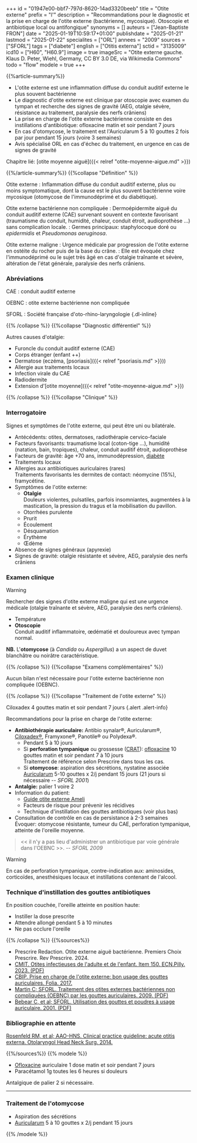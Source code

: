 +++
id = "01947e00-bbf7-797d-8620-14ad3320beeb"
title = "Otite externe"
prefix = "l'"
description = "Recommandations pour le diagnostic et la prise en charge de l'otite externe (bactérienne, mycosique). Otoscopie et antibiotique local ou antifongique"
synonyms = []
auteurs = ["Jean-Baptiste FRON"]
date = "2025-01-19T10:59:17+01:00"
publishdate = "2025-01-21"
lastmod = "2025-01-22"
specialites = ["ORL"]
annees = "2009"
sources = ["SFORL"]
tags = ["diabete"]
english = ["Otitis externa"]
sctid = "3135009"
icd10 = ["H60", "H60.9"]
image = true
imageSrc = "Otite externe gauche. Klaus D. Peter, Wiehl, Germany, CC BY 3.0 DE, via Wikimedia Commons"
todo = "flow"
modele = true
+++

{{%article-summary%}}

- L'otite externe est une inflammation diffuse du conduit auditif externe le plus souvent bactérienne
- Le diagnostic d'otite externe est clinique par otoscopie avec examen du tympan et recherche des signes de gravité (AEG, otalgie sévère, résistance au traitement, paralysie des nerfs crâniens)
- La prise en charge de l'otite externe bactérienne consiste en des instillations d'antibiotique: ofloxacine matin et soir pendant 7 jours
- En cas d'otomycose, le traitement est l'Auricularum 5 à 10 gouttes 2 fois par jour pendant 15 jours (voire 3 semaines)
- Avis spécialisé ORL en cas d'échec du traitement, en urgence en cas de signes de gravité

Chapitre lié: [otite moyenne aiguë]({{< relref "otite-moyenne-aigue.md" >}})

{{%/article-summary%}}
{{%collapse "Définition" %}}

Otite externe
: Inflammation diffuse du conduit auditif externe, plus ou moins symptomatique, dont la cause est le plus souvent bactérienne voire mycosique (otomycose de l'immunodéprimé et du diabétique).

Otite externe bactérienne non compliquée
: Dermoépidermite aiguë du conduit auditif externe (CAE) survenant souvent en contexte favorisant (traumatisme du conduit, humidité, chaleur, conduit étroit, audioprothèse ...) sans complication locale.
: Germes principaux: staphylocoque doré ou *epidermidis* et *Pseudomonas aeruginosa*.

Otite externe maligne
: Urgence médicale par progression de l'otite externe en ostéite du rocher puis de la base du crâne.
: Elle est évoquée chez l'immunodéprimé ou le sujet très âgé en cas d'otalgie traînante et sévère, altération de l'état générale, paralysie des nerfs crâniens.

### Abréviations

CAE
: conduit auditif externe

OEBNC
: otite externe bactérienne non compliquée

SFORL
: Société française d'oto-rhino-laryngologie
{.dl-inline}

{{% /collapse %}}
{{%collapse "Diagnostic différentiel" %}}

Autres causes d'otalgie:

- Furoncle du conduit auditif externe (CAE)
- Corps étranger (enfant ++)
- Dermatose (eczéma, [psoriasis]({{< relref "psoriasis.md" >}}))
- Allergie aux traitements locaux
- Infection virale du CAE
- Radiodermite
- Extension d'[otite moyenne]({{< relref "otite-moyenne-aigue.md" >}})

{{% /collapse %}}
{{%collapse "Clinique" %}}

### Interrogatoire

Signes et symptômes de l'otite externe, qui peut être uni ou bilatérale.

- Antécédents: otites, dermatoses, radiothérapie cervico-faciale
- Facteurs favorisants: traumatisme local (coton-tige ...), humidité (natation, bain, tropiques), chaleur, conduit auditif étroit, audioprothèse
- Facteurs de gravité: âge +70 ans, immunodépression, [diabète](/tags/diabete/)
- Traitements locaux
- Allergies aux antibiotiques auriculaires (rares)  
  Traitements favorisants les dermites de contact: néomycine (15%), framycétine.
- Symptômes de l'otite externe:
  - **Otalgie**  
    Douleurs violentes, pulsatiles, parfois insomniantes, augmentées à la mastication, la pression du tragus et la mobilisation du pavillon.
  - Otorrhées purulente
  - Prurit
  - Écoulement
  - Désquamation
  - Érythème
  - Œdème
- Absence de signes généraux (apyrexie)
- Signes de gravité: otalgie résistante et sévère, AEG, paralysie des nerfs crâniens

### Examen clinique

> [!WARNING]
> Rechercher des signes d'otite externe maligne qui est une urgence médicale (otalgie traînante et sévère, AEG, paralysie des nerfs crâniens).

- Température
- **Otoscopie**  
  Conduit auditif inflammatoire, œdématié et douloureux avec tympan normal.

**NB.** L'**otomycose** (à *Candida* ou *Aspergillus*) a un aspect de duvet blanchâtre ou noirâtre caractéristique.

{{% /collapse %}}
{{%collapse "Examens complémentaires" %}}

Aucun bilan n'est nécessaire pour l'otite externe bactérienne non compliquée (OEBNC).

{{% /collapse %}}
{{%collapse "Traitement de l'otite externe" %}}

Ciloxadex 4 gouttes matin et soir pendant 7 jours
{.alert .alert-info}

Recommandations pour la prise en charge de l'otite externe:

- **Antibiothérapie auriculaire:** Antibio synalar®, Auricularum®, [Ciloxadex®](https://base-donnees-publique.medicaments.gouv.fr/affichageDoc.php?specid=68601502&typedoc=R), Framyxone®, Panotile® ou Polydexa®.
  - Pendant 5 à 10 jours
  - Si **perforation tympanique** ou grossesse ([CRAT](https://www.lecrat.fr/6625/)): [ofloxacine](https://base-donnees-publique.medicaments.gouv.fr/affichageDoc.php?specid=66256370&typedoc=R) 10 gouttes matin et soir pendant 7 à 10 jours  
    Traitement de référence selon Prescrire dans tous les cas.
  - Si **otomycose**: aspiration des sécrétions, nystatine associée [Auricularum](https://base-donnees-publique.medicaments.gouv.fr/affichageDoc.php?specid=66592652&typedoc=R) 5-10 gouttes x 2/j pendant 15 jours (21 jours si nécessaire -- *SFORL 2001*)
- **Antalgie:** palier 1 voire 2
- Information du patient:
  - [Guide otite externe Ameli](https://www.ameli.fr/assure/sante/themes/otite-externe)
  - Facteurs de risque pour prévenir les récidives
  - Technique d'instillation des gouttes antibiotiques (voir plus bas)
- Consultation de contrôle en cas de persistance à 2-3 semaines  
  Évoquer: otomycose résistante, tumeur du CAE, perforation tympanique, atteinte de l'oreille moyenne.

> << il n'y a pas lieu d'administrer un antibiotique par voie générale dans l'OEBNC >>. -- *SFORL 2009*

> [!WARNING]
> En cas de perforation tympanique, contre-indication aux: aminosides, corticoïdes, anesthésiques locaux et instillations contenant de l'alcool.

### Technique d'instillation des gouttes antibiotiques

En position couchée, l'oreille atteinte en position haute:

- Instiller la dose prescrite
- Attendre allongé pendant 5 à 10 minutes
- Ne pas occlure l'oreille

{{% /collapse %}}
{{%sources%}}

- Prescrire Redaction. Otite externe aiguë bactérienne. Premiers Choix Prescrire. Rev Prescrire. 2024.
- [CMIT. Otites infectieuses de l'adulte et de l'enfant. Item 150. ECN.Pilly. 2023. (PDF)](https://www.infectiologie.com/UserFiles/File/pilly-etudiant/items-edition-2023/pilly-2023-item-150.pdf)
- [CBIP. Prise en charge de l'otite externe: bon usage des gouttes auriculaires. Folia. 2017.](https://www.cbip.be/fr/articles/query?number=F44F09B)
- [Martin C; SFORL. Traitement des otites externes bactériennes non compliquées (OEBNC) par les gouttes auriculaires. 2009. (PDF)](https://www.orlfrance.org/wp-content/uploads/2017/06/ref_otite_externe.pdf)
- [Bebear C, et al; SFORL. Utilisation des gouttes et poudres à usage auriculaire. 2001. (PDF)](https://www.sforl.org/wp-content/uploads/2020/02/RPC2_gouttes_auric_court.pdf)

### Bibliographie en attente

[Rosenfeld RM, et al; AAO-HNS. Clinical practice guideline: acute otitis externa. Otolaryngol Head Neck Surg. 2014.](https://aao-hnsfjournals.onlinelibrary.wiley.com/doi/10.1177/0194599813517083)

{{%/sources%}}
{{% modele %}}

- [Ofloxacine](https://base-donnees-publique.medicaments.gouv.fr/affichageDoc.php?specid=66256370&typedoc=R) auriculaire 1 dose matin et soir pendant 7 jours
- Paracétamol 1g toutes les 6 heures si douleurs

Antalgique de palier 2 si nécessaire.

---

### Traitement de l'otomycose

- Aspiration des sécrétions
- [Auricularum](https://base-donnees-publique.medicaments.gouv.fr/affichageDoc.php?specid=66592652&typedoc=R) 5 à 10 gouttes x 2/j pendant 15 jours

{{% /modele %}}
